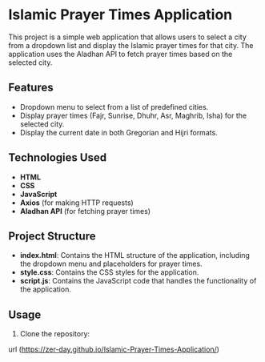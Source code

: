 # Islamic Prayer Times Application

This project is a simple web application that allows users to select a city from a dropdown list and display the Islamic prayer times for that city. The application uses the Aladhan API to fetch prayer times based on the selected city.

## Features

- Dropdown menu to select from a list of predefined cities.
- Display prayer times (Fajr, Sunrise, Dhuhr, Asr, Maghrib, Isha) for the selected city.
- Display the current date in both Gregorian and Hijri formats.

## Technologies Used

- **HTML**
- **CSS**
- **JavaScript**
- **Axios** (for making HTTP requests)
- **Aladhan API** (for fetching prayer times)

## Project Structure

- **index.html**: Contains the HTML structure of the application, including the dropdown menu and placeholders for prayer times.
- **style.css**: Contains the CSS styles for the application.
- **script.js**: Contains the JavaScript code that handles the functionality of the application.

## Usage

1. Clone the repository:

 url (https://zer-day.github.io/Islamic-Prayer-Times-Application/)
